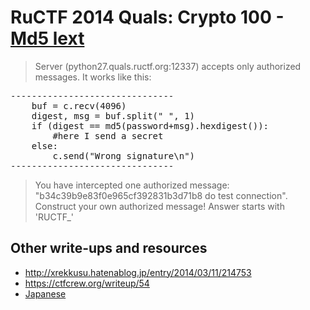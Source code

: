 # RuCTF 2014 Quals: Crypto 100 - [Md5 lext](https://github.com/HackerDom/ructf-2014-quals/tree/master/tasks/md5_lext)

> Server (python27.quals.ructf.org:12337) accepts only authorized messages.
> It works like this:
>
<pre>
-------------------------------
	buf = c.recv(4096)
	digest, msg = buf.split(" ", 1)
	if (digest == md5(password+msg).hexdigest()):
		#here I send a secret
	else:
		c.send("Wrong signature\n")
-------------------------------
</pre>
>
> You have intercepted one authorized message: "b34c39b9e83f0e965cf392831b3d71b8 do test connection". Construct your own authorized message! Answer starts with 'RUCTF\_'

## Other write-ups and resources

* <http://xrekkusu.hatenablog.jp/entry/2014/03/11/214753>
* <https://ctfcrew.org/writeup/54>
* [Japanese](http://d.hatena.ne.jp/kusano_k/20140310/1394471922)
